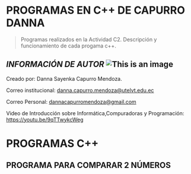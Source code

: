 # PROGRAMAS EN C++ DE CAPURRO DANNA 
>Programas realizados en la Actividad C2. Descripción y funcionamiento de cada progama c++.


## ***INFORMACIÓN DE AUTOR*** ![This is an image](https://docplayer.es/docs-images/76/73836381/images/2-3.jpg)

Creado por: Danna Sayenka Capurro Mendoza.

Correo institucional: danna.capurro.mendoza@utelvt.edu.ec

Correo Personal: dannacapurromendoza@gmail.com

Video de Introducción sobre Informática,Compuradoras y Programación: https://youtu.be/9qTTwykcWeg  

# **PROGRAMAS C++**
## **PROGRAMA PARA COMPARAR 2 NÚMEROS**
